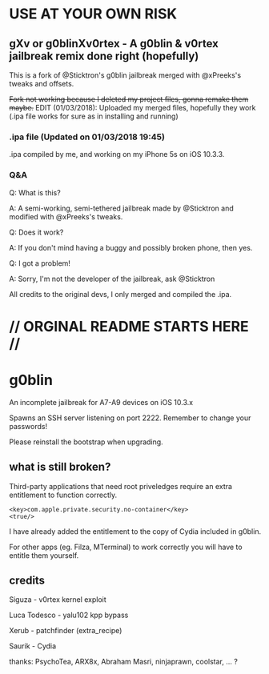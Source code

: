 # USE AT YOUR OWN RISK


## gXv or g0blinXv0rtex - A g0blin & v0rtex jailbreak remix done right (hopefully)

This is a fork of @Sticktron's g0blin jailbreak merged with @xPreeks's tweaks and offsets.

<s>Fork not working because I deleted my project files, gonna remake them maybe.</s>
EDIT (01/03/2018): Uploaded my merged files, hopefully they work (.ipa file works for sure as in installing and running)

### .ipa file (Updated on 01/03/2018 19:45) 

.ipa compiled by me, and working on my iPhone 5s on iOS 10.3.3.

### Q&A

Q: What is this?

A: A semi-working, semi-tethered jailbreak made by @Sticktron and modified with @xPreeks's tweaks.

Q: Does it work?

A: If you don't mind having a buggy and possibly broken phone, then yes.

Q: I got a problem!

A: Sorry, I'm not the developer of the jailbreak, ask @Sticktron



All credits to the original devs, I only merged and compiled the .ipa.


# // ORGINAL README STARTS HERE //

# g0blin

An incomplete jailbreak for A7-A9 devices on iOS 10.3.x

Spawns an SSH server listening on port 2222. Remember to change your passwords!

Please reinstall the bootstrap when upgrading.


## what is still broken?

Third-party applications that need root priveledges require an extra entitlement to function correctly.

````
<key>com.apple.private.security.no-container</key>
<true/>
````

I have already added the entitlement to the copy of Cydia included in g0blin.

For other apps (eg. Filza, MTerminal) to work correctly you will have to entitle them yourself.


## credits

Siguza - v0rtex kernel exploit

Luca Todesco - yalu102 kpp bypass

Xerub - patchfinder (extra_recipe)

Saurik - Cydia

thanks: PsychoTea, ARX8x, Abraham Masri, ninjaprawn, coolstar, ... ?

